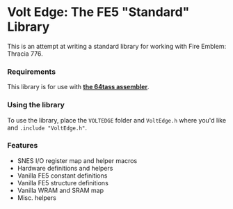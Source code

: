 
# Volt Edge: The FE5 "Standard" Library

This is an attempt at writing a standard library for working with Fire Emblem: Thracia 776.

### Requirements

This library is for use with [**the 64tass assembler**](https://sourceforge.net/projects/tass64/).

### Using the library

To use the library, place the `VOLTEDGE` folder and `VoltEdge.h` where you'd like and `.include "VoltEdge.h"`.

### Features

* SNES I/O register map and helper macros
* Hardware definitions and helpers
* Vanilla FE5 constant definitions
* Vanilla FE5 structure definitions
* Vanilla WRAM and SRAM map
* Misc. helpers
